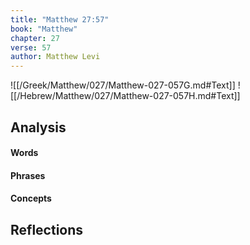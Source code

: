 ```yaml
---
title: "Matthew 27:57"
book: "Matthew"
chapter: 27
verse: 57
author: Matthew Levi
---
```

![[/Greek/Matthew/027/Matthew-027-057G.md#Text]]
![[/Hebrew/Matthew/027/Matthew-027-057H.md#Text]]

## Analysis

#### Words

#### Phrases

#### Concepts

## Reflections
